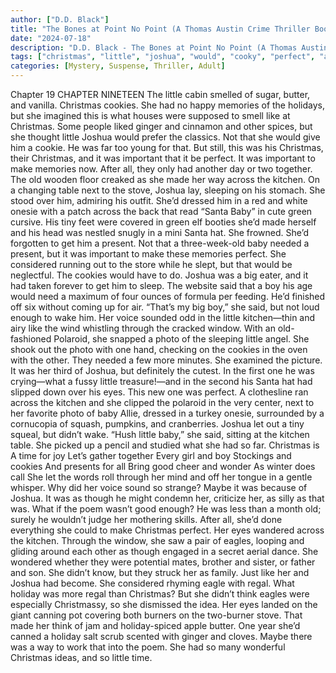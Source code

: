 ```yaml
---
author: ["D.D. Black"]
title: "The Bones at Point No Point (A Thomas Austin Crime Thriller Book 1) - Chapter 20"
date: "2024-07-18"
description: "D.D. Black - The Bones at Point No Point (A Thomas Austin Crime Thriller Book 1)"
tags: ["christmas", "little", "joshua", "would", "cooky", "perfect", "across", "kitchen", "baby", "one", "memory", "holiday", "like", "important", "make", "made", "santa", "present", "said", "boy", "photo", "eye", "let", "eagle", "chapter"]
categories: [Mystery, Suspense, Thriller, Adult]
---
```


Chapter 19
CHAPTER NINETEEN
The little cabin smelled of sugar, butter, and vanilla. Christmas cookies.
She had no happy memories of the holidays, but she imagined this is what houses were supposed to smell like at Christmas. Some people liked ginger and cinnamon and other spices, but she thought little Joshua would prefer the classics.
Not that she would give him a cookie. He was far too young for that. But still, this was his Christmas, their Christmas, and it was important that it be perfect. It was important to make memories now.
After all, they only had another day or two together.
The old wooden floor creaked as she made her way across the kitchen. On a changing table next to the stove, Joshua lay, sleeping on his stomach. She stood over him, admiring his outfit. She’d dressed him in a red and white onesie with a patch across the back that read “Santa Baby” in cute green cursive. His tiny feet were covered in green elf booties she’d made herself and his head was nestled snugly in a mini Santa hat.
She frowned. She’d forgotten to get him a present. Not that a three-week-old baby needed a present, but it was important to make these memories perfect. She considered running out to the store while he slept, but that would be neglectful. The cookies would have to do.
Joshua was a big eater, and it had taken forever to get him to sleep. The website said that a boy his age would need a maximum of four ounces of formula per feeding. He’d finished off six without coming up for air.
“That’s my big boy,” she said, but not loud enough to wake him.
Her voice sounded odd in the little kitchen—thin and airy like the wind whistling through the cracked window.
With an old-fashioned Polaroid, she snapped a photo of the sleeping little angel. She shook out the photo with one hand, checking on the cookies in the oven with the other. They needed a few more minutes.
She examined the picture. It was her third of Joshua, but definitely the cutest. In the first one he was crying—what a fussy little treasure!—and in the second his Santa hat had slipped down over his eyes. This new one was perfect.
A clothesline ran across the kitchen and she clipped the polaroid in the very center, next to her favorite photo of baby Allie, dressed in a turkey onesie, surrounded by a cornucopia of squash, pumpkins, and cranberries.
Joshua let out a tiny squeal, but didn’t wake. “Hush little baby,” she said, sitting at the kitchen table.
She picked up a pencil and studied what she had so far.
Christmas is
A time for joy
Let’s gather together
Every girl and boy
Stockings and cookies
And presents for all
Bring good cheer and wonder
As winter does call
She let the words roll through her mind and off her tongue in a gentle whisper. Why did her voice sound so strange? Maybe it was because of Joshua. It was as though he might condemn her, criticize her, as silly as that was. What if the poem wasn’t good enough? He was less than a month old; surely he wouldn’t judge her mothering skills. After all, she’d done everything she could to make Christmas perfect.
Her eyes wandered across the kitchen. Through the window, she saw a pair of eagles, looping and gliding around each other as though engaged in a secret aerial dance. She wondered whether they were potential mates, brother and sister, or father and son. She didn’t know, but they struck her as family. Just like her and Joshua had become.
She considered rhyming eagle with regal. What holiday was more regal than Christmas? But she didn’t think eagles were especially Christmassy, so she dismissed the idea.
Her eyes landed on the giant canning pot covering both burners on the two-burner stove. That made her think of jam and holiday-spiced apple butter. One year she’d canned a holiday salt scrub scented with ginger and cloves. Maybe there was a way to work that into the poem.
She had so many wonderful Christmas ideas, and so little time.